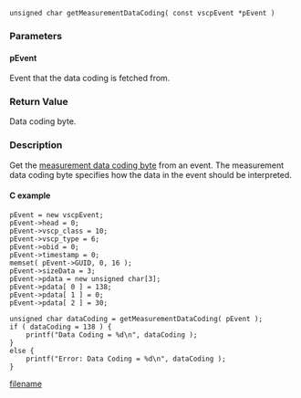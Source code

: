 

```clike
unsigned char getMeasurementDataCoding( const vscpEvent *pEvent )
```

### Parameters

#### pEvent
Event that the data coding is fetched from.


### Return Value
Data coding byte.

### Description
Get the [measurement data coding byte](https://grodansparadis.gitbooks.io/the-vscp-specification/vscp_data_coding.html) from an event. The measurement data coding byte specifies how the data in the event should be interpreted. 

#### C example

```clike
pEvent = new vscpEvent;
pEvent->head = 0;
pEvent->vscp_class = 10;
pEvent->vscp_type = 6;
pEvent->obid = 0;
pEvent->timestamp = 0;
memset( pEvent->GUID, 0, 16 );
pEvent->sizeData = 3;
pEvent->pdata = new unsigned char[3];
pEvent->pdata[ 0 ] = 138;
pEvent->pdata[ 1 ] = 0;
pEvent->pdata[ 2 ] = 30;
 
unsigned char dataCoding = getMeasurementDataCoding( pEvent );
if ( dataCoding = 138 ) {
    printf("Data Coding = %d\n", dataCoding );
}
else {
    printf("Error: Data Coding = %d\n", dataCoding );
}
```



[filename](./bottom_copyright.md ':include')